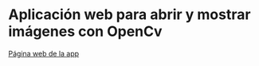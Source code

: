 # Aplicación web para abrir y mostrar imágenes con OpenCv

[Página web de la app](https://raymundosoto.github.io/web_git/)
